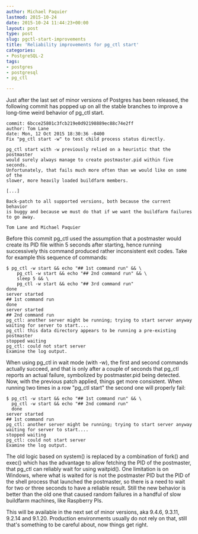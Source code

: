 ```yaml
---
author: Michael Paquier
lastmod: 2015-10-24
date: 2015-10-24 11:44:23+00:00
layout: post
type: post
slug: pgctl-start-improvements
title: 'Reliability improvements for pg_ctl start'
categories:
- PostgreSQL-2
tags:
- postgres
- postgresql
- pg_ctl

---
```


Just after the last set of minor versions of Postgres has been released,
the following commit has popped up on all the stable branches to improve
a long-time weird behavior of pg\_ctl start.

    commit: 6bcce25801c3fcb219e0d92198889ec88c74e2ff
    author: Tom Lane
    date: Mon, 12 Oct 2015 18:30:36 -0400
    Fix "pg_ctl start -w" to test child process status directly.

    pg_ctl start with -w previously relied on a heuristic that the postmaster
    would surely always manage to create postmaster.pid within five seconds.
    Unfortunately, that fails much more often than we would like on some of the
    slower, more heavily loaded buildfarm members.

    [...]

    Back-patch to all supported versions, both because the current behavior
    is buggy and because we must do that if we want the buildfarm failures
    to go away.

    Tom Lane and Michael Paquier

Before this commit pg\_ctl used the assumption that a postmaster would create
its PID file within 5 seconds after starting, hence running successively this
command produced rather inconsistent exit codes. Take for example this sequence
of commands:

    $ pg_ctl -w start && echo "## 1st command run" && \
        pg_ctl -w start && echo "## 2nd command run" && \
        sleep 5 && \
        pg_ctl -w start && echo "## 3rd command run"
    done
    server started
    ## 1st command run
    done
    server started
    ## 2nd command run
    pg_ctl: another server might be running; trying to start server anyway
    waiting for server to start....
    pg_ctl: this data directory appears to be running a pre-existing postmaster
    stopped waiting
    pg_ctl: could not start server
    Examine the log output.

When using pg\_ctl in wait mode (with -w), the first and second commands
actually succeed, and that is only after a couple of seconds that pg\_ctl
reports an actual failure, symbolized by postmaster.pid being detected. Now,
with the previous patch applied, things get more consistent. When running two
times in a row "pg\_ctl start" the second one will properly fail:

    $ pg_ctl -w start && echo "## 1st command run" && \
      pg_ctl -w start && echo "## 2nd command run"
	  done
    server started
    ## 1st command run
    pg_ctl: another server might be running; trying to start server anyway
    waiting for server to start....
    stopped waiting
    pg_ctl: could not start server
    Examine the log output.

The old logic based on system() is replaced by a combination of fork()
and exec() which has the advantage to allow fetching the PID of the
postmaster, that pg\_ctl can reliably wait for using waitpid(). One
limitation is on Windows, where what is waited for is not the postmaster
PID but the PID of the shell process that launched the postmaster, so
there is a need to wait for two or three seconds to have a reliable
result. Still the new behavior is better than the old one that caused
random failures in a handful of slow buildfarm machines, like Raspberry
PIs.

This will be available in the next set of minor versions, aka 9.4.6, 9.3.11,
9.2.14 and 9.1.20. Production environments usually do not rely on that,
still that's something to be careful about, now things get right.
